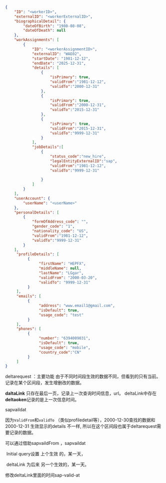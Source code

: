 ```json
{
    "ID": "<workerID>",
    "externalID": "<workerExternalID>",
    "biographicalDetail": {
        "dateOfBirth": "1980-08-08",
        "dateOfDeath": null
    },
    "workAssignments": [
        {
            "ID": "<workerAssignmentID>",
            "externalID": "WAE02",
            "startDate": "1981-12-12",
            "endDate": "2025-12-31",
            "details": [
                {
                    "isPrimary": true,
					"validFrom":"1981-12-12",
					"validTo":"2000-12-31"
                },
                {
                    "isPrimary": true,
					"validFrom":"2000-12-31",
					"validTo":"2015-12-31"
                },
                {
                    "isPrimary": true,
					"validFrom":"2015-12-31",
					"validTo":"9999-12-31"
                }
            ],
			"jobDetails":[
				{
					"status_code":"new_hire",
					"legalEntityExternalID":"sap",
					"validFrom":"1981-12-12",
					"validTo":"9999-12-31"
					
				}
			]
        }
    ],
    "userAccount": {
        "userName": "<userName>"
    },
    "personalDetails": [
        {
            "formOfAddress_code": "",
            "gender_code": "1",
            "nationality_code": "US",
			"validFrom":"1981-12-12",
			"validTo":"9999-12-31"
        }
    ],
     "profileDetails": [
          {
               "firstName": "HEPFX",
               "middleName": null,
               "lastName": "LGgar",
               "validFrom": "2000-03-20",
               "validTo": "9999-12-31"
          }
     ],
     "emails": [
          {
               "address": "www.email1@gmail.com",
               "isDefault": true,
               "usage_code": "test"
          }
     ],
     "phones": [
          {
               "number": "6394009031",
               "isDefault": true,
               "usage_code": "mobile",
               "country_code":"CN"
          }
     ]
}
```



deltarequest ：主要功能 由于不同时间段生效的数据不同，但看到的只有当前。记录在某个区间段，发生增删改的数据。

**daltaLink** 只存在最后一页，记录上一次查询时间信息，url。 deltaLink中存在**deltaoken**记录的是上一次信息时间。

sapvaildat

因为v`alidFrom`和`validTo` （类似profiledetail等），2000-12-30查找的数据和2000-12-31 生效显示的details 不一样, 所以在这个区间段也属于deltarequest需要记录的数据。



可以通过借助sapvaildFrom ，sapvaildat

​                       Initial query设置 上个生效 的，某一天，

​                       deltaLink 为后来 另一个生效的，某一天。

修改deltaLink里面的时间sap-valid-at
